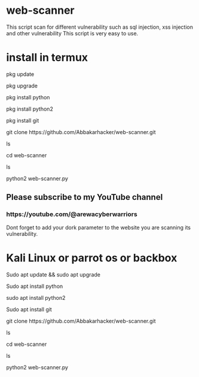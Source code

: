 # web-scanner
This script scan for different vulnerability such as sql injection, xss injection and other vulnerability This script is very easy to use.

<h1>install in termux</h1> 

<p>pkg update </p>

<p>pkg upgrade </p>

<p>pkg install python </p>

<p>pkg install python2 </p>

<p>pkg install git </p>

<p>git clone https://github.com/Abbakarhacker/web-scanner.git</p>

<p>ls</p>

<p>cd web-scanner </p>

<p>ls</p>

<p>python2 web-scanner.py</p>

<h2>Please subscribe to my YouTube channel </h2>

<h3>https://youtube.com/@arewacyberwarriors</h3>

Dont forget to add your dork parameter to the website you are scanning its vulnerability.

  

<h1>Kali Linux or parrot os or backbox</h1>

<p>Sudo apt update && sudo apt upgrade </p>
<p>Sudo apt install python </p>
<p>sudo apt install python2 </p>
<p>Sudo apt install git </p>
<p>git clone https://github.com/Abbakarhacker/web-scanner.git</p>
<p>ls</p>
<p>cd web-scanner</p>
<p>ls</p>
<p>python2 web-scanner.py</p>





